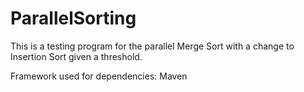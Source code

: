 # ParallelSorting

This is a testing program for the parallel Merge Sort with a change to Insertion Sort given a threshold.

Framework used for dependencies: Maven
